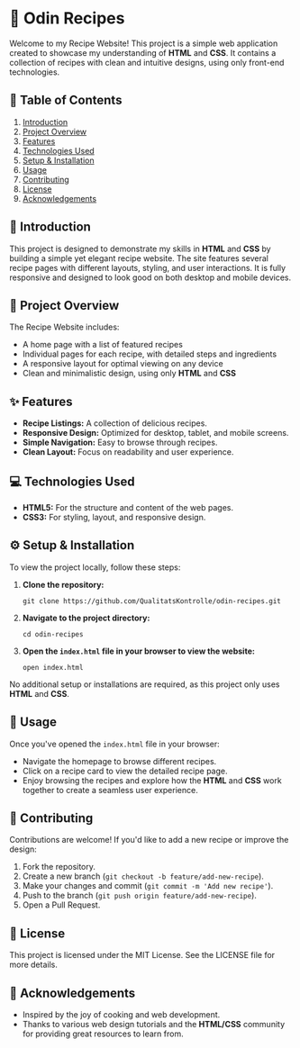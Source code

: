 # 🍲 Odin Recipes

Welcome to my Recipe Website! This project is a simple web application created to showcase my understanding of **HTML** and **CSS**. It contains a collection of recipes with clean and intuitive designs, using only front-end technologies.

## 📜 Table of Contents

1.  [Introduction](#introduction)
2.  [Project Overview](#project-overview)
3.  [Features](#features)
4.  [Technologies Used](#technologies-used)
5.  [Setup & Installation](#setup--installation)
6.  [Usage](#usage)
7.  [Contributing](#contributing)
8.  [License](#license)
9.  [Acknowledgements](#acknowledgements)

## 🌟 Introduction

This project is designed to demonstrate my skills in **HTML** and **CSS** by building a simple yet elegant recipe website. The site features several recipe pages with different layouts, styling, and user interactions. It is fully responsive and designed to look good on both desktop and mobile devices.

## 🍴 Project Overview

The Recipe Website includes:

-   A home page with a list of featured recipes
-   Individual pages for each recipe, with detailed steps and ingredients
-   A responsive layout for optimal viewing on any device
-   Clean and minimalistic design, using only **HTML** and **CSS**

## ✨ Features

-   **Recipe Listings:** A collection of delicious recipes.
-   **Responsive Design:** Optimized for desktop, tablet, and mobile screens.
-   **Simple Navigation:** Easy to browse through recipes.
-   **Clean Layout:** Focus on readability and user experience.

## 💻 Technologies Used

-   **HTML5:** For the structure and content of the web pages.
-   **CSS3:** For styling, layout, and responsive design.

## ⚙️ Setup & Installation

To view the project locally, follow these steps:

1.  **Clone the repository:**
    
    ``
   git clone https://github.com/QualitatsKontrolle/odin-recipes.git
   ``
    
2.  **Navigate to the project directory:**
    
    ``
   cd odin-recipes
   ``

3.  **Open the `index.html` file in your browser to view the website:**
    
	``
   open index.html
``
    

No additional setup or installations are required, as this project only uses **HTML** and **CSS**.

## 🚀 Usage

Once you've opened the `index.html` file in your browser:

-   Navigate the homepage to browse different recipes.
-   Click on a recipe card to view the detailed recipe page.
-   Enjoy browsing the recipes and explore how the **HTML** and **CSS** work together to create a seamless user experience.

## 🤝 Contributing

Contributions are welcome! If you'd like to add a new recipe or improve the design:

1.  Fork the repository.
2.  Create a new branch (`git checkout -b feature/add-new-recipe`).
3.  Make your changes and commit (`git commit -m 'Add new recipe'`).
4.  Push to the branch (`git push origin feature/add-new-recipe`).
5.  Open a Pull Request.

## 📝 License

This project is licensed under the MIT License. See the LICENSE file for more details.

## 🙏 Acknowledgements

-   Inspired by the joy of cooking and web development.
-   Thanks to various web design tutorials and the **HTML/CSS** community for providing great resources to learn from.